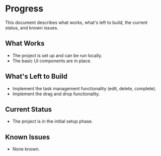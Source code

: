 # Progress

This document describes what works, what's left to build, the current status, and known issues.

## What Works
- The project is set up and can be run locally.
- The basic UI components are in place.

## What's Left to Build
- Implement the task management functionality (edit, delete, complete).
- Implement the drag and drop functionality.

## Current Status
- The project is in the initial setup phase.

## Known Issues
- None known.
